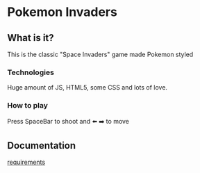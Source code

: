 # Pokemon Invaders

## What is it?

This is the classic "Space Invaders" game made Pokemon styled

### Technologies

Huge amount of JS, HTML5, some CSS and lots of love.

### How to play

Press SpaceBar to shoot and 
⬅️ ➡️ to move 


## Documentation

[requirements](./docs/readme.md)
